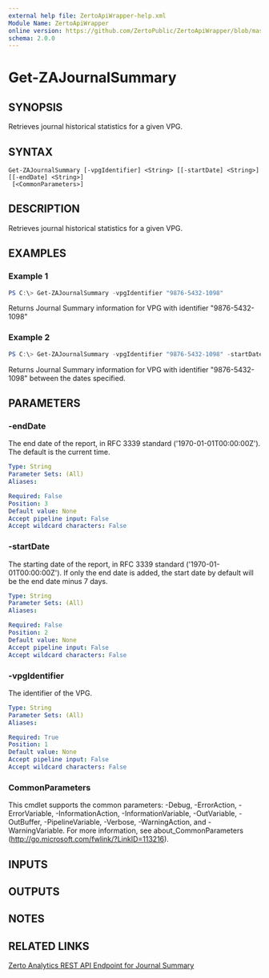 ```yaml
---
external help file: ZertoApiWrapper-help.xml
Module Name: ZertoApiWrapper
online version: https://github.com/ZertoPublic/ZertoApiWrapper/blob/master/docs/Get-ZAJournalSummary.md
schema: 2.0.0
---
```


# Get-ZAJournalSummary

## SYNOPSIS

Retrieves journal historical statistics for a given VPG.

## SYNTAX

```
Get-ZAJournalSummary [-vpgIdentifier] <String> [[-startDate] <String>] [[-endDate] <String>]
 [<CommonParameters>]
```

## DESCRIPTION

Retrieves journal historical statistics for a given VPG.

## EXAMPLES

### Example 1
```powershell
PS C:\> Get-ZAJournalSummary -vpgIdentifier "9876-5432-1098"
```

Returns Journal Summary information for VPG with identifier "9876-5432-1098"

### Example 2
```powershell
PS C:\> Get-ZAJournalSummary -vpgIdentifier "9876-5432-1098" -startDate "2019-06-01" -endDate "2019-06-08"
```

Returns Journal Summary information for VPG with identifier "9876-5432-1098" between the dates specified.

## PARAMETERS

### -endDate
The end date of the report, in RFC 3339 standard ('1970-01-01T00:00:00Z').
The default is the current time.

```yaml
Type: String
Parameter Sets: (All)
Aliases:

Required: False
Position: 3
Default value: None
Accept pipeline input: False
Accept wildcard characters: False
```

### -startDate
The starting date of the report, in RFC 3339 standard ('1970-01-01T00:00:00Z').
If only the end date is added, the start date by default will be the end date minus 7 days.

```yaml
Type: String
Parameter Sets: (All)
Aliases:

Required: False
Position: 2
Default value: None
Accept pipeline input: False
Accept wildcard characters: False
```

### -vpgIdentifier
The identifier of the VPG.

```yaml
Type: String
Parameter Sets: (All)
Aliases:

Required: True
Position: 1
Default value: None
Accept pipeline input: False
Accept wildcard characters: False
```

### CommonParameters
This cmdlet supports the common parameters: -Debug, -ErrorAction, -ErrorVariable, -InformationAction, -InformationVariable, -OutVariable, -OutBuffer, -PipelineVariable, -Verbose, -WarningAction, and -WarningVariable. For more information, see about_CommonParameters (http://go.microsoft.com/fwlink/?LinkID=113216).

## INPUTS

## OUTPUTS

## NOTES

## RELATED LINKS

[Zerto Analytics REST API Endpoint for Journal Summary](https://docs.api.zerto.com/#/Journal_Reports/get_v2_reports_journal_summary)
